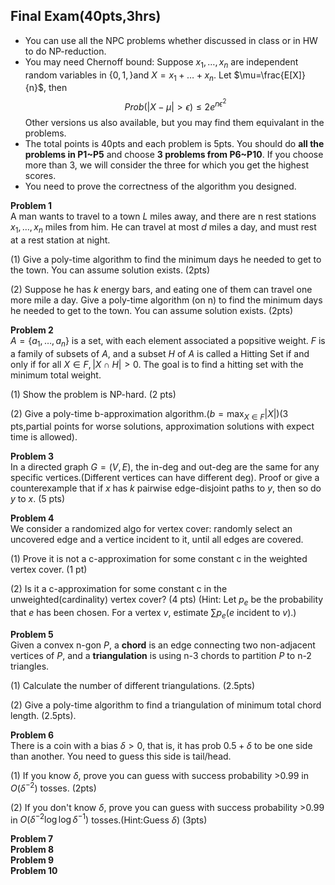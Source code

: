 ## Final Exam(40pts,3hrs)
- You can use all the NPC problems whether discussed in class or in HW to do NP-reduction.
- You may need Chernoff bound: Suppose $x_1,\dots,x_n$ are independent random variables in $\{0,1,\}$and $X=x_1+\dots+x_n$.
  Let $\mu=\frac{E[X]}{n}$, then $$Prob(|X-\mu|>\epsilon)\leq 2e^{n\epsilon^2}$$ Other versions us also available, but you may find them
  equivalant in the problems.
- The total points is 40pts and each problem is 5pts. You should do **all the problems in P1~P5** and choose **3 problems from
  P6~P10**. If you choose more than 3, we will consider the three for which you get the highest scores.
- You need to prove the correctness of the algorithm you designed.

**Problem 1**  
A man wants to travel to a town $L$ miles away, and there are n rest stations $x_1,\dots,x_n$ miles from him. He can travel 
at most $d$ miles a day, and must rest at a rest station at night.

(1) Give a poly-time algorithm to find the minimum days he needed to get to the town. You can assume solution exists. (2pts)

(2) Suppose he has $k$ energy bars, and eating one of them can travel one more mile a day. Give a poly-time algorithm (on n) to find the minimum days he needed to get to the town. You can assume solution exists. (2pts)

**Problem 2**  
$A=\{a_1,\dots,a_n\}$ is a set, with each element associated a popsitive weight. $F$ is a family of subsets of $A$, and a subset $H$ of $A$
is called a Hitting Set if and only if for all $X\in F,|X \cap H|>0$. The goal is to find a hitting set with the minimum total weight.

(1) Show the problem is NP-hard. (2 pts)

(2) Give a poly-time b-approximation algorithm.($b=\max_{X \in F}|X|$)(3 pts,partial points for worse solutions, approximation solutions with expect time is allowed).

**Problem 3**  
In a directed graph $G=(V,E)$, the in-deg and out-deg are the same for any specific vertices.(Different vertices can have different deg). Proof or give a counterexample that if $x$ has $k$ pairwise edge-disjoint paths to $y$, then so do $y$ to $x$. (5 pts)

**Problem 4**  
We consider a randomized algo for vertex cover: randomly select an uncovered edge and a vertice incident to it, until all edges are covered.

(1) Prove it is not a c-approximation for some constant c in the weighted vertex cover. (1 pt)

(2) Is it a c-approximation for some constant c in the unweighted(cardinality) vertex cover? (4 pts)
    (Hint: Let $p_e$ be the probability that $e$ has been chosen. For a vertex $v$, estimate $\sum p_e$($e$ incident to $v$).)
    
**Problem 5**  
Given a convex n-gon $P$, a **chord** is an edge connecting two non-adjacent vertices of $P$, and a **triangulation** is using n-3 chords to partition $P$ to n-2 triangles.

(1) Calculate the number of different triangulations. (2.5pts)

(2) Give a poly-time algorithm to find a triangulation of minimum total chord length. (2.5pts).

**Problem 6**  
There is a coin with a bias $\delta > 0$, that is, it has prob $0.5+\delta$ to be one side than another. You need to guess this side
is tail/head.

(1) If you know $\delta$, prove you can guess with success probability >0.99 in $O(\delta^{-2})$ tosses. (2pts)

(2) If you don't know $\delta$, prove you can guess with success probability >0.99 in $O(\delta^{-2} \log \log \delta^{-1})$ tosses.(Hint:Guess $\delta$) (3pts)

**Problem 7**  
**Problem 8**  
**Problem 9**  
**Problem 10**  
